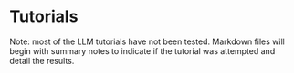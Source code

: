 # Tutorials

Note: most of the LLM tutorials have not been tested. Markdown files will begin with summary notes to indicate if the tutorial was attempted and detail the results.
